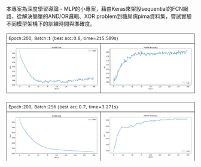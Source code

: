 本專案為深度學習導論 - MLP的小專案，藉由Keras來架設sequential的FCN網路，從解決簡單的AND/OR邏輯、XOR problem到糖尿病pima資料集，嘗試實驗不同模型架構下的訓練時間與準確度。

![](https://github.com/alanhc/DLclass/blob/master/week-4/week-4.png)
